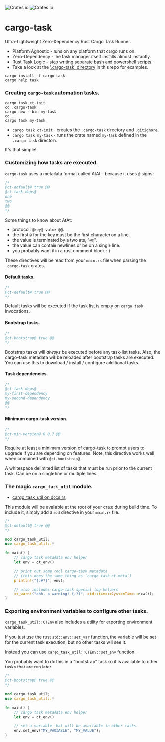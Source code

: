 ![Crates.io](https://img.shields.io/crates/l/cargo-task)
![Crates.io](https://img.shields.io/crates/v/cargo-task)

# cargo-task

Ultra-Lightweight Zero-Dependency Rust Cargo Task Runner.

- Platform Agnostic - runs on any platform that cargo runs on.
- Zero-Dependency - the task manager itself installs almost instantly.
- Rust Task Logic - stop writing separate bash and powershell scripts.
- Take a look at the ['.cargo-task' directory](./.cargo-task) in this repo for examples.

```shell
cargo install -f cargo-task
cargo help task
```

### Creating `cargo-task` automation tasks.

```shell
cargo task ct-init
cd .cargo-task
cargo new --bin my-task
cd ..
cargo task my-task
```

- `cargo task ct-init` - creates the `.cargo-task` directory and `.gitignore`.
- `cargo task my-task` - runs the crate named `my-task` defined in the `.cargo-task` directory.

It's that simple!

### Customizing how tasks are executed.

`cargo-task` uses a metadata format called AtAt - because it uses `@` signs:

```rust
/*
@ct-default@ true @@
@ct-task-deps@
one
two
@@
*/
```

Some things to know about AtAt:
- protocol: `@key@ value @@`.
- the first `@` for the key must be the first character on a line.
- the value is terminated by a two ats, "`@@`".
- the value can contain newlines or be on a single line.
- you probably want it in a rust comment block : )

These directives will be read from your `main.rs` file when parsing the
`.cargo-task` crates.

#### Default tasks.

```rust
/*
@ct-default@ true @@
*/
```

Default tasks will be executed if the task list is empty on `cargo task`
invocations.

#### Bootstrap tasks.

```rust
/*
@ct-bootstrap@ true @@
*/
```

Bootstrap tasks will *always* be executed before any task-list tasks.
Also, the cargo-task metadata will be reloaded after bootstrap tasks
are executed. You can use this to download / install / configure
additional tasks.

#### Task dependencies.

```rust
/*
@ct-task-deps@
my-first-dependency
my-second-dependency
@@
*/
```

#### Minimum cargo-task version.

```rust
/*
@ct-min-version@ 0.0.7 @@
*/
```

Require at least a minimum version of cargo-task to prompt users
to upgrade if you are depending on features.
Note, this directive works well when combined with `@ct-bootstrap@`

A whitespace delimited list of tasks that must be run prior to the current
task. Can be on a single line or multiple lines.

### The magic `cargo_task_util` module.

- [cargo_task_util on docs.rs](https://docs.rs/cargo-task/latest/cargo_task/cargo_task_util/index.html)

This module will be available at the root of your crate during build time.
To include it, simply add a `mod` directive in your `main.rs` file.

```rust
/*
@ct-default@ true @@
*/

mod cargo_task_util;
use cargo_task_util::*;

fn main() {
    // cargo task metadata env helper
    let env = ct_env();

    // print out some cool cargo-task metadata
    // (this does the same thing as `cargo task ct-meta`)
    println!("{:#?}", env);

    // also includes cargo-task special log helpers
    ct_warn!("ahh, a warning! {:?}", std::time::SystemTime::now());
}
```

### Exporting environment variables to configure other tasks.

`cargo_task_util::CTEnv` also includes a utility for exporting environment
variables.

If you just use the rust `std::env::set_var` function, the variable will
be set for the current task execution, but no other tasks will see it.

Instead you can use `cargo_task_util::CTEnv::set_env` function.

You probably want to do this in a "bootstrap" task so it is available
to other tasks that are run later.

```rust
/*
@ct-bootstrap@ true @@
*/

mod cargo_task_util;
use cargo_task_util::*;

fn main() {
    // cargo task metadata env helper
    let env = ct_env();

    // set a variable that will be available in other tasks.
    env.set_env("MY_VARIABLE", "MY_VALUE");
}
```
